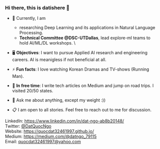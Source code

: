 ### Hi there, this is datishere 👋

- 🔭 Currently, I am
  * researching Deep Learning and its applications in Natural Language Processing.
  * **Technical Committee @DSC-UTDallas**, lead explore-ml teams to hold AI/ML/DL workshops. \
  
- 🖥  **Objectives**: I want to pursue Applied AI research and engineering careers. AI is meanigless if not beneficial at all.
- ⚡ **Fun facts**: I love watching Korean Dramas and TV-shows (Running Man).
- 🌱 **In free time**: I write tech articles on Medium and jump on road trips. I visited 20/50 states.
- 💬 Ask me about anything, except my weight :))
- 📋 I am open to all stories. Feel free to reach out to me for discussion.

LinkedIn: https://www.linkedin.com/in/dat-ngo-ab8b20148/ \
Twitter: [@DatQuocNgo](https://twitter.com/DatQuocNgo) \
Website: https://quocdat32461997.github.io/ \
Medium: https://medium.com/@datngo_79115 \
Email: quocdat32461997@yahoo.com
